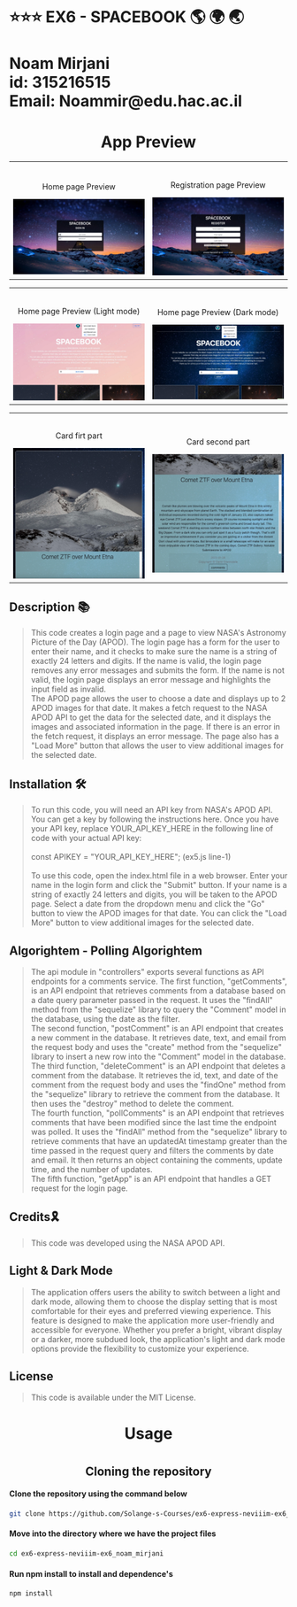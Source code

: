 # ⭐️⭐️⭐️ EX6 - SPACEBOOK 🌎 🌍 🌏

<h1>Noam Mirjani <br> id: 315216515 <br> Email: Noammir@edu.hac.ac.il</h1>


<h1 align="center">App Preview</h1>
<table width="100%"> 
<tr>
<td width="50%">      
&nbsp; 
<br>
<p align="center">
    Home page Preview
</p>
</p>
<img src="public/images/appPreview/signIn.png">
</td> 
<td width="50%">
<br>
<p align="center">
  Registration page Preview
</p>
<img src="public/images/appPreview/register.png">  
</td>
</table>

<table width="100%"> 
<tr>
<td width="50%">      
&nbsp; 
<br>
<p align="center">
    Home page Preview (Light mode)
</p>
</p>
<img src="public/images/appPreview/lightMode.png">
</td> 
<td width="50%">
<br>
<p align="center">
  Home page Preview (Dark mode)
</p>
<img src="public/images/appPreview/darkMode.png">  
</td>
</table>

<table width="100%"> 
<tr>
<td width="50%">      
&nbsp; 
<br>
<p align="center">
  Card firt part
</p>
</p>
<img src="public/images/appPreview/CardFirstPart.png">  
</td> 
<td width="50%">
<br>
<p align="center">
  Card second part
</p>
<img src="public/images/appPreview/cardSecondPart.png">  
</td>
</table>


<h2> Description 📚</h2>

> This code creates a login page and a page to view NASA's Astronomy Picture of the Day (APOD). The login page has a form for the user to enter their name, and it checks to make sure the name is a string of exactly 24 letters and digits. If the name is valid, the login page removes any error messages and submits the form. If the name is not valid, the login page displays an error message and highlights the input field as invalid. <br/>
> The APOD page allows the user to choose a date and displays up to 2 APOD images for that date. It makes a fetch request to the NASA APOD API to get the data for the selected date, and it displays the images and associated information in the page. If there is an error in the fetch request, it displays an error message. The page also has a "Load More" button that allows the user to view additional images for the selected date.

<h2> Installation 🛠️</h2>

> To run this code, you will need an API key from NASA's APOD API. You can get a key by following the instructions here. Once you have your API key, replace YOUR_API_KEY_HERE in the following line of code with your actual API key:<br><br>
> const APIKEY = "YOUR_API_KEY_HERE"; (ex5.js line-1)
> <br><br>
> To use this code, open the index.html file in a web browser. Enter your name in the login form and click the "Submit" button. If your name is a string of exactly 24 letters and digits, you will be taken to the APOD page. Select a date from the dropdown menu and click the "Go" button to view the APOD images for that date. You can click the "Load More" button to view additional images for the selected date.

<h2> Algorightem - Polling Algorightem </h2>

> <p>The api module in "controllers" exports several functions as API endpoints for a comments service.
> The first function, "getComments", is an API endpoint that retrieves comments from a database based on a date query parameter passed in the request. It uses the "findAll" method from the "sequelize" library to query the "Comment" model in the database, using the date as the filter. <br/> The second function, "postComment" is an API endpoint that creates a new comment in the database. It retrieves date, text, and email from the request body and uses the "create" method from the "sequelize" library to insert a new row into the "Comment" model in the database. <br/> The third function, "deleteComment" is an API endpoint that deletes a comment from the database. It retrieves the id, text, and date of the comment from the request body and uses the "findOne" method from the "sequelize" library to retrieve the comment from the database. It then uses the "destroy" method to delete the comment. <br/> The fourth function, "pollComments" is an API endpoint that retrieves comments that have been modified since the last time the endpoint was polled. It uses the "findAll" method from the "sequelize" library to retrieve comments that have an updatedAt timestamp greater than the time passed in the request query and filters the comments by date and email. It then returns an object containing the comments, update time, and the number of updates. <br/> The fifth function, "getApp" is an API endpoint that handles a GET request for the login page. </p>

<h2> Credits🎗 </h2>

> This code was developed using the NASA APOD API.

<h2> Light & Dark Mode </h2>

> The application offers users the ability to switch between a light and dark mode, allowing them to choose the display setting that is most comfortable for their eyes and preferred viewing experience. This feature is designed to make the application more user-friendly and accessible for everyone. Whether you prefer a bright, vibrant display or a darker, more subdued look, the application's light and dark mode options provide the flexibility to customize your experience.

<h2> License </h2>

> This code is available under the MIT License.

<h1 align="center">Usage<h1>
<h2 align="center">Cloning the repository</h2>

#### Clone the repository using the command below

```bash
git clone https://github.com/Solange-s-Courses/ex6-express-neviiim-ex6_noam_mirjani.git

```

#### Move into the directory where we have the project files

```bash
cd ex6-express-neviiim-ex6_noam_mirjani
```

#### Run npm install to install and dependence's

```bash
npm install
```
